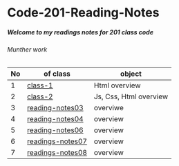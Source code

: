 # Code-201-Reading-Notes
 
##### Welcome to my readings notes for 201 class code
###### Munther work

No| of class|object 
-|-|-
1|[class-1](class-01.md) |Html overview
2|[class-2](class-02.md)|Js, Css, Html overview 
3|[reading-notes03](reading-notes03.md)|overviwe
4|[reading-notes04](reading-notes04.md) |overview
5|[reading-notes06](reading-notes060.md)|overview
6|[readings-notes07](readings-notes07.md)|overview
7|[readings-notes08](readings-notes08.md)|overview




